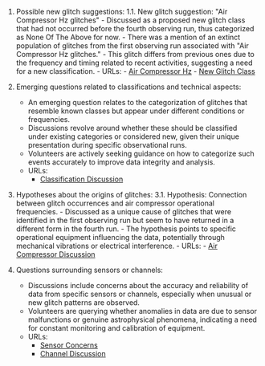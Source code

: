 1. Possible new glitch suggestions:
   1.1. New glitch suggestion: "Air Compressor Hz glitches"
       - Discussed as a proposed new glitch class that had not occurred before the fourth observing run, thus categorized as None Of The Above for now.
       - There was a mention of an extinct population of glitches from the first observing run associated with "Air Compressor Hz glitches."
       - This glitch differs from previous ones due to the frequency and timing related to recent activities, suggesting a need for a new classification.
       - URLs:
         - [Air Compressor Hz](https://www.zooniverse.org/projects/zooniverse/gravity-spy/talk/328/3031995)
         - [New Glitch Class](https://www.zooniverse.org/projects/zooniverse/gravity-spy/talk/328/3699676)

2. Emerging questions related to classifications and technical aspects:
   - An emerging question relates to the categorization of glitches that resemble known classes but appear under different conditions or frequencies.
   - Discussions revolve around whether these should be classified under existing categories or considered new, given their unique presentation during specific observational runs.
   - Volunteers are actively seeking guidance on how to categorize such events accurately to improve data integrity and analysis.
   - URLs:
     - [Classification Discussion](https://www.zooniverse.org/projects/zooniverse/gravity-spy/talk/328/3699676)

3. Hypotheses about the origins of glitches:
   3.1. Hypothesis: Connection between glitch occurrences and air compressor operational frequencies.
       - Discussed as a unique cause of glitches that were identified in the first observing run but seem to have returned in a different form in the fourth run.
       - The hypothesis points to specific operational equipment influencing the data, potentially through mechanical vibrations or electrical interference.
       - URLs:
         - [Air Compressor Discussion](https://www.zooniverse.org/projects/zooniverse/gravity-spy/talk/328/3031995)

4. Questions surrounding sensors or channels:
   - Discussions include concerns about the accuracy and reliability of data from specific sensors or channels, especially when unusual or new glitch patterns are observed.
   - Volunteers are querying whether anomalies in data are due to sensor malfunctions or genuine astrophysical phenomena, indicating a need for constant monitoring and calibration of equipment.
   - URLs:
     - [Sensor Concerns](https://www.zooniverse.org/projects/zooniverse/gravity-spy/talk/328/3031995)
     - [Channel Discussion](https://www.zooniverse.org/projects/zooniverse/gravity-spy/talk/328/3699676)